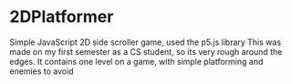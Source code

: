 # 2DPlatformer
Simple JavaScript 2D side scroller game, used the p5.js  library
This was made on my first semester as a CS student, so its very rough around the edges. It contains one level on a game, with simple platforming and enemies to avoid
